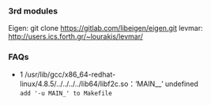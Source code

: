 ### 3rd modules
Eigen:  git clone https://gitlab.com/libeigen/eigen.git
levmar: http://users.ics.forth.gr/~lourakis/levmar/


### FAQs
- 1 /usr/lib/gcc/x86_64-redhat-linux/4.8.5/../../../../lib64/libf2c.so：‘MAIN__’ undefined  
 ``` add '-u MAIN_' to Makefile ```

